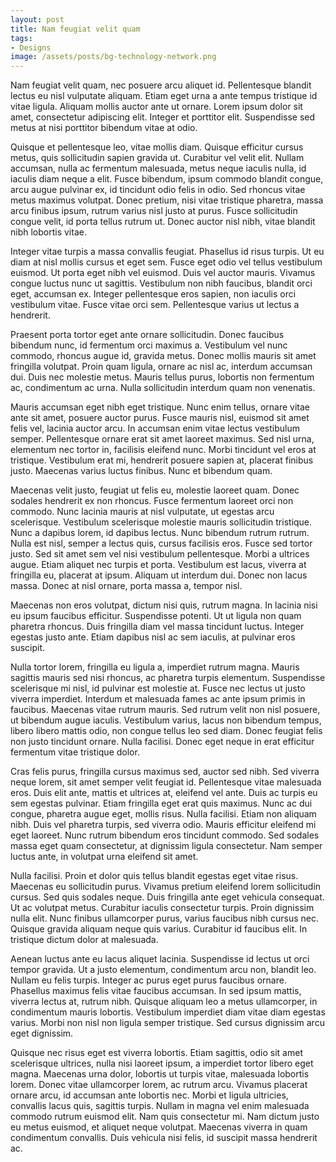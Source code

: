 ```yaml
---
layout: post
title: Nam feugiat velit quam
tags: 
- Designs
image: /assets/posts/bg-technology-network.png    
---
```


Nam feugiat velit quam, nec posuere arcu aliquet id. Pellentesque blandit lectus eu nisl vulputate aliquam. Etiam eget urna a ante tempus tristique id vitae ligula. Aliquam mollis auctor ante ut ornare. Lorem ipsum dolor sit amet, consectetur adipiscing elit. Integer et porttitor elit. Suspendisse sed metus at nisi porttitor bibendum vitae at odio.

Quisque et pellentesque leo, vitae mollis diam. Quisque efficitur cursus metus, quis sollicitudin sapien gravida ut. Curabitur vel velit elit. Nullam accumsan, nulla ac fermentum malesuada, metus neque iaculis nulla, id iaculis diam neque a elit. Fusce bibendum, ipsum commodo blandit congue, arcu augue pulvinar ex, id tincidunt odio felis in odio. Sed rhoncus vitae metus maximus volutpat. Donec pretium, nisi vitae tristique pharetra, massa arcu finibus ipsum, rutrum varius nisl justo at purus. Fusce sollicitudin congue velit, id porta tellus rutrum ut. Donec auctor nisl nibh, vitae blandit nibh lobortis vitae.

Integer vitae turpis a massa convallis feugiat. Phasellus id risus turpis. Ut eu diam at nisl mollis cursus et eget sem. Fusce eget odio vel tellus vestibulum euismod. Ut porta eget nibh vel euismod. Duis vel auctor mauris. Vivamus congue luctus nunc ut sagittis. Vestibulum non nibh faucibus, blandit orci eget, accumsan ex. Integer pellentesque eros sapien, non iaculis orci vestibulum vitae. Fusce vitae orci sem. Pellentesque varius ut lectus a hendrerit.

Praesent porta tortor eget ante ornare sollicitudin. Donec faucibus bibendum nunc, id fermentum orci maximus a. Vestibulum vel nunc commodo, rhoncus augue id, gravida metus. Donec mollis mauris sit amet fringilla volutpat. Proin quam ligula, ornare ac nisl ac, interdum accumsan dui. Duis nec molestie metus. Mauris tellus purus, lobortis non fermentum ac, condimentum ac urna. Nulla sollicitudin interdum quam non venenatis.

Mauris accumsan eget nibh eget tristique. Nunc enim tellus, ornare vitae ante sit amet, posuere auctor purus. Fusce mauris nisl, euismod sit amet felis vel, lacinia auctor arcu. In accumsan enim vitae lectus vestibulum semper. Pellentesque ornare erat sit amet laoreet maximus. Sed nisl urna, elementum nec tortor in, facilisis eleifend nunc. Morbi tincidunt vel eros at tristique. Vestibulum erat mi, hendrerit posuere sapien at, placerat finibus justo. Maecenas varius luctus finibus. Nunc et bibendum quam.

Maecenas velit justo, feugiat ut felis eu, molestie laoreet quam. Donec sodales hendrerit ex non rhoncus. Fusce fermentum laoreet orci non commodo. Nunc lacinia mauris at nisl vulputate, ut egestas arcu scelerisque. Vestibulum scelerisque molestie mauris sollicitudin tristique. Nunc a dapibus lorem, id dapibus lectus. Nunc bibendum rutrum rutrum. Nulla est nisl, semper a lectus quis, cursus facilisis eros. Fusce sed tortor justo. Sed sit amet sem vel nisi vestibulum pellentesque. Morbi a ultrices augue. Etiam aliquet nec turpis et porta. Vestibulum est lacus, viverra at fringilla eu, placerat at ipsum. Aliquam ut interdum dui. Donec non lacus massa. Donec at nisl ornare, porta massa a, tempor nisl.

Maecenas non eros volutpat, dictum nisi quis, rutrum magna. In lacinia nisi eu ipsum faucibus efficitur. Suspendisse potenti. Ut ut ligula non quam pharetra rhoncus. Duis fringilla diam vel massa tincidunt luctus. Integer egestas justo ante. Etiam dapibus nisl ac sem iaculis, at pulvinar eros suscipit.

Nulla tortor lorem, fringilla eu ligula a, imperdiet rutrum magna. Mauris sagittis mauris sed nisi rhoncus, ac pharetra turpis elementum. Suspendisse scelerisque mi nisl, id pulvinar est molestie at. Fusce nec lectus ut justo viverra imperdiet. Interdum et malesuada fames ac ante ipsum primis in faucibus. Maecenas vitae rutrum mauris. Sed rutrum velit non nisl posuere, ut bibendum augue iaculis. Vestibulum varius, lacus non bibendum tempus, libero libero mattis odio, non congue tellus leo sed diam. Donec feugiat felis non justo tincidunt ornare. Nulla facilisi. Donec eget neque in erat efficitur fermentum vitae tristique dolor.

Cras felis purus, fringilla cursus maximus sed, auctor sed nibh. Sed viverra neque lorem, sit amet semper velit feugiat id. Pellentesque vitae malesuada eros. Duis elit ante, mattis et ultrices at, eleifend vel ante. Duis ac turpis eu sem egestas pulvinar. Etiam fringilla eget erat quis maximus. Nunc ac dui congue, pharetra augue eget, mollis risus. Nulla facilisi. Etiam non aliquam nibh. Duis vel pharetra turpis, sed viverra odio. Mauris efficitur eleifend mi eget laoreet. Nunc rutrum bibendum eros tincidunt commodo. Sed sodales massa eget quam consectetur, at dignissim ligula consectetur. Nam semper luctus ante, in volutpat urna eleifend sit amet.

Nulla facilisi. Proin et dolor quis tellus blandit egestas eget vitae risus. Maecenas eu sollicitudin purus. Vivamus pretium eleifend lorem sollicitudin cursus. Sed quis sodales neque. Duis fringilla ante eget vehicula consequat. Ut ac volutpat metus. Curabitur iaculis consectetur turpis. Proin dignissim nulla elit. Nunc finibus ullamcorper purus, varius faucibus nibh cursus nec. Quisque gravida aliquam neque quis varius. Curabitur id faucibus elit. In tristique dictum dolor at malesuada.

Aenean luctus ante eu lacus aliquet lacinia. Suspendisse id lectus ut orci tempor gravida. Ut a justo elementum, condimentum arcu non, blandit leo. Nullam eu felis turpis. Integer ac purus eget purus faucibus ornare. Phasellus maximus felis vitae faucibus accumsan. In sed ipsum mattis, viverra lectus at, rutrum nibh. Quisque aliquam leo a metus ullamcorper, in condimentum mauris lobortis. Vestibulum imperdiet diam vitae diam egestas varius. Morbi non nisl non ligula semper tristique. Sed cursus dignissim arcu eget dignissim.

Quisque nec risus eget est viverra lobortis. Etiam sagittis, odio sit amet scelerisque ultrices, nulla nisi laoreet ipsum, a imperdiet tortor libero eget magna. Maecenas urna dolor, lobortis ut turpis vitae, malesuada lobortis lorem. Donec vitae ullamcorper lorem, ac rutrum arcu. Vivamus placerat ornare arcu, id accumsan ante lobortis nec. Morbi et ligula ultricies, convallis lacus quis, sagittis turpis. Nullam in magna vel enim malesuada commodo rutrum euismod elit. Nam quis consectetur mi. Nam dictum justo eu metus euismod, et aliquet neque volutpat. Maecenas viverra in quam condimentum convallis. Duis vehicula nisi felis, id suscipit massa hendrerit ac.